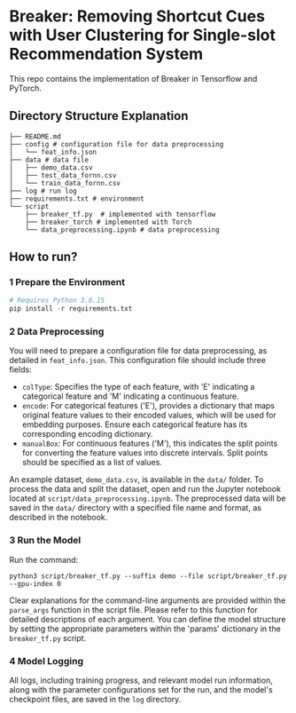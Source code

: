 # Breaker: Removing Shortcut Cues with User Clustering for Single-slot Recommendation System

This repo contains the implementation of Breaker in Tensorflow and PyTorch.

## Directory Structure Explanation

```shell
├── README.md
├── config # configuration file for data preprocessing
│   └── feat_info.json
├── data # data file
│   ├── demo_data.csv
│   ├── test_data_fornn.csv
│   └── train_data_fornn.csv
├── log # run log
├── requirements.txt # environment
└── script
    ├── breaker_tf.py  # implemented with tensorflow
    ├── breaker_torch # implemented with Torch
    └── data_preprocessing.ipynb # data preprocessing
```

## How to run? 

### 1 Prepare the Environment

```python
# Requires Python 3.6.15
pip install -r requirements.txt
```

### 2 Data Preprocessing

You will need to prepare a configuration file for data preprocessing, as detailed in `feat_info.json`. This configuration file should include three fields:

- `colType`: Specifies the type of each feature, with 'E' indicating a categorical feature and 'M' indicating a continuous feature.
- `encode`: For categorical features ('E'), provides a dictionary that maps original feature values to their encoded values, which will be used for embedding purposes. Ensure each categorical feature has its corresponding encoding dictionary.
- `manualBox`: For continuous features ('M'), this indicates the split points for converting the feature values into discrete intervals. Split points should be specified as a list of values.

An example dataset, `demo_data.csv`, is available in the `data/` folder. To process the data and split the dataset, open and run the Jupyter notebook located at `script/data_preprocessing.ipynb`. The preprocessed data will be saved in the `data/` directory with a specified file name and format, as described in the notebook.

### 3 Run the Model

Run the command:

```
python3 script/breaker_tf.py --suffix demo --file script/breaker_tf.py --gpu-index 0
```

Clear explanations for the command-line arguments are provided within the `parse_args` function in the script file. Please refer to this function for detailed descriptions of each argument. You can define the model structure by setting the appropriate parameters within the 'params' dictionary in the `breaker_tf.py` script.

### 4 Model Logging

All logs, including training progress, and relevant model run information, along with the parameter configurations set for the run, and the model's checkpoint files, are saved in the `log` directory.

